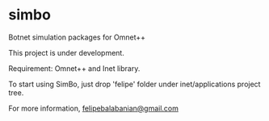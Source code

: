# simbo
Botnet simulation packages for Omnet++

This project is under development.

Requirement: Omnet++ and Inet library.

To start using SimBo, just drop 'felipe' folder under inet/applications project tree.

For more information, felipebalabanian@gmail.com
